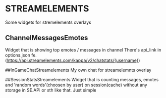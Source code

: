 # STREAMELEMENTS
Some widgets for stremelements overlays


## ChannelMessagesEmotes
Widget that is showing top emotes / messages in channel
There's api_link in options.json fe. (https://api.streamelements.com/kappa/v2/chatstats/{username})


##InGameChatStreamelements
My own chat for streamelemnts overlay


##SessionStatsStreamelements
Widget that is counting messages, emotes and 'random words'(choosen by user) on session(cache) without any storage in SE.API or sth like that. Just simple



